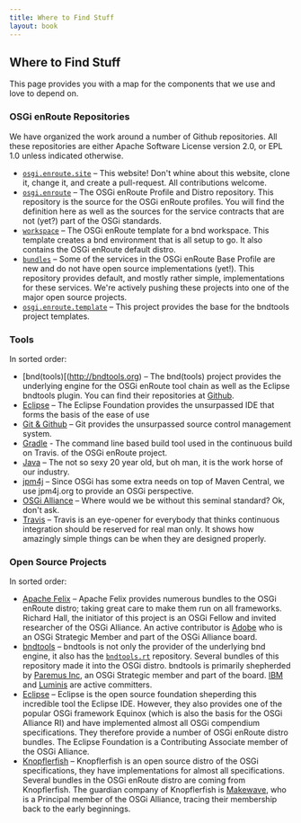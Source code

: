 ```yaml
---
title: Where to Find Stuff
layout: book
---
```


## Where to Find Stuff 

This page provides you with a map for the components that we use and love to depend on.

### OSGi enRoute Repositories

We have organized the work around a number of Github repositories. All these repositories are either Apache Software License version 2.0, or EPL 1.0 unless indicated otherwise.

* [`osgi.enroute.site`][enroute-doc] – This website! Don't whine about this website, clone it, change it, and create a pull-request. All contributions welcome.   
* [`osgi.enroute`][enroute] – The OSGi enRoute Profile and Distro repository. This repository is the source for the OSGi enRoute  profiles. You will find the definition here as well as the sources for the service contracts that are not (yet?) part of the OSGi standards.
* [`workspace`][workspace] – The OSGi enRoute template for a bnd workspace. This template creates a bnd environment that is all setup to go. It also contains the OSGi enRoute default distro. 
* [`bundles`](https://github.com/osgi/bundles) – Some of the services in the OSGi enRoute Base Profile are new and do not have open source implementations (yet!). This repository provides default, and mostly rather simple, implementations for these services. We're actively pushing these projects into one of the major open source projects.
* [`osgi.enroute.template`](https://github.com/osgi/osgi.enroute.template) – This project provides the base for the bndtools project templates. 

### Tools

In sorted order:

* [bnd(tools)[(http://bndtools.org) – The bnd(tools) project provides the underlying engine for the OSGi enRoute tool chain as well as the Eclipse bndtools plugin. You can find their repositories at [Github][bndtools].
* [Eclipse](http://eclipse.org)  – The Eclipse Foundation provides the unsurpassed IDE that forms the basis of the ease of use 
* [Git & Github](https://github.com) – Git provides the unsurpassed source control management system. 
* [Gradle][gradle] - The command line based build tool used in the continuous build on Travis.
of the OSGi enRoute project.
* [Java](https://www.java.com) – The not so sexy 20 year old, but oh man, it is the work horse of our industry.
* [jpm4j](https://jpm4j.org) – Since OSGi has some extra needs on top of Maven Central, we use jpm4j.org to provide an OSGi perspective. 
* [OSGi Alliance](https://osgi.org) – Where would we be without this seminal standard? Ok, don't ask.
* [Travis](https://travis-ci.org) – Travis is an eye-opener for everybody that thinks continuous integration should be reserved for real man only. It shows how amazingly simple things can be when they are designed properly.


### Open Source Projects

In sorted order:

* [Apache Felix](http://felix.apache.org) – Apache Felix provides numerous bundles to the OSGi enRoute distro; taking great care to make them run on all frameworks. Richard Hall, the initiator of this project is an OSGi Fellow and invited researcher of the OSGi Alliance. An active contributor is [Adobe](http://adobe.com) who is an OSGi Strategic Member and part of the OSGi Alliance board.
* [bndtools](http://bndtools.org) – bndtools is not only the provider of the underlying bnd engine, it also has the [`bndtools.rt`](https://github.com/bndtools/bndtools.rt) repository. Several bundles of this repository made it into the OSGi distro. bndtools is primarily shepherded by [Paremus Inc](https://www.paremus.com), an OSGi Strategic member and part of the board. [IBM](http://ibm.com) and [Luminis](http://luminus.nl) are active committers.
* [Eclipse](http://eclipse.org) – Eclipse is the open source foundation sheperding this incredible tool the Eclipse IDE. However, they also provides one of the popular OSGi framework Equinox (which is also the basis for the OSGi Alliance RI) and have implemented almost all OSGi compendium specifications. They therefore provide a number of OSGi enRoute distro bundles. The Eclipse Foundation is a Contributing Associate member of the OSGi Alliance.
* [Knopflerfish](http://www.knopflerfish.org/) – Knopflerfish is an open source distro of the OSGi specifications, they have implementations for almost all specifications. Several bundles in the OSGi enRoute distro are coming from Knopflerfish. The guardian company of Knopflerfish is [Makewave](http://www.makewave.com), who is a Principal member of the OSGi Alliance, tracing their membership back to the early beginnings.




[enroute-doc]: https://github.com/osgi/osgi.enroute.site
[enroute]: https://github.com/osgi/osgi.enroute
[workspace]: https://github.com/osgi/workspace
[bndtools]: https://github.com/bndtools
[gradle]: http://www.gradle.org/